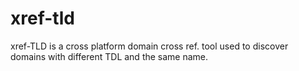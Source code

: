# xref-tld
xref-TLD is a cross platform domain cross ref. tool used to discover domains with different TDL and the same name. 
